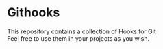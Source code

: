 # Githooks

This repository contains a collection of Hooks for Git\
Feel free to use them in your projects as you wish.
